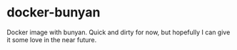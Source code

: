 # docker-bunyan

Docker image with bunyan. Quick and dirty for now, but hopefully I can give it
some love in the near future.
